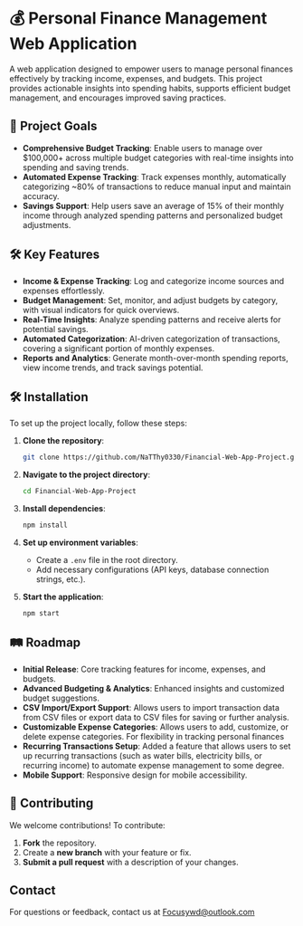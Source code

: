 # 💰 Personal Finance Management Web Application

A web application designed to empower users to manage personal finances effectively by tracking income, expenses, and budgets. This project provides actionable insights into spending habits, supports efficient budget management, and encourages improved saving practices.

## 🚀 Project Goals

- **Comprehensive Budget Tracking**: Enable users to manage over $100,000+ across multiple budget categories with real-time insights into spending and saving trends.
- **Automated Expense Tracking**: Track expenses monthly, automatically categorizing ~80% of transactions to reduce manual input and maintain accuracy.
- **Savings Support**: Help users save an average of 15% of their monthly income through analyzed spending patterns and personalized budget adjustments.

## 🛠️ Key Features

- **Income & Expense Tracking**: Log and categorize income sources and expenses effortlessly.
- **Budget Management**: Set, monitor, and adjust budgets by category, with visual indicators for quick overviews.
- **Real-Time Insights**: Analyze spending patterns and receive alerts for potential savings.
- **Automated Categorization**: AI-driven categorization of transactions, covering a significant portion of monthly expenses.
- **Reports and Analytics**: Generate month-over-month spending reports, view income trends, and track savings potential.

## 🛠️ Installation

To set up the project locally, follow these steps:

1. **Clone the repository**:

    ```bash
    git clone https://github.com/NaTThy0330/Financial-Web-App-Project.git
    ```

2. **Navigate to the project directory**:

    ```bash
    cd Financial-Web-App-Project
    ```

3. **Install dependencies**:

    ```bash
    npm install
    ```

4. **Set up environment variables**:
   - Create a `.env` file in the root directory.
   - Add necessary configurations (API keys, database connection strings, etc.).

5. **Start the application**:

    ```bash
    npm start
    ```

## 🛤️ Roadmap

- **Initial Release**: Core tracking features for income, expenses, and budgets.
- **Advanced Budgeting & Analytics**: Enhanced insights and customized budget suggestions.
- **CSV Import/Export Support**: Allows users to import transaction data from CSV files or export data to CSV files for saving or further analysis.
- **Customizable Expense Categories**: Allows users to add, customize, or delete expense categories. For flexibility in tracking personal finances
- **Recurring Transactions Setup**: Added a feature that allows users to set up recurring transactions (such as water bills, electricity bills, or recurring income) to automate expense management to some degree.
- **Mobile Support**: Responsive design for mobile accessibility.

## 🤝 Contributing

We welcome contributions! To contribute:

1. **Fork** the repository.
2. Create a **new branch** with your feature or fix.
3. **Submit a pull request** with a description of your changes.

## Contact

For questions or feedback, contact us at Focusywd@outlook.com
